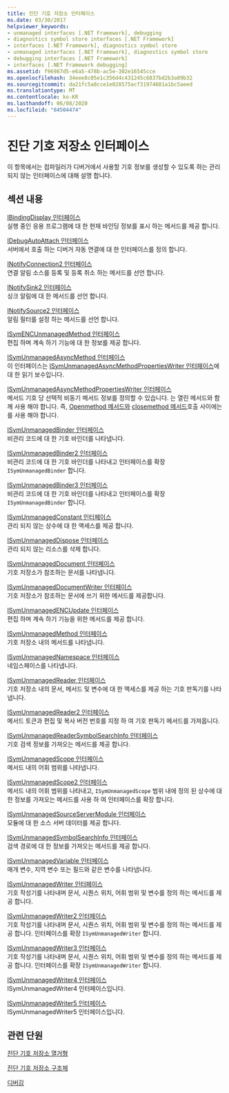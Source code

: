 ```yaml
---
title: 진단 기호 저장소 인터페이스
ms.date: 03/30/2017
helpviewer_keywords:
- unmanaged interfaces [.NET Framework], debugging
- diagnostics symbol store interfaces [.NET Framework]
- interfaces [.NET Framework], diagnostics symbol store
- unmanaged interfaces [.NET Framework], diagnostics symbol store
- debugging interfaces [.NET Framework]
- interfaces [.NET Framework debugging]
ms.assetid: f96987d5-e6a5-478b-ac5e-302e16545cce
ms.openlocfilehash: 34eee8c05e1c356d4c431245c6837bd2b3a89b32
ms.sourcegitcommit: da21fc5a8cce1e028575acf31974681a1bc5aeed
ms.translationtype: MT
ms.contentlocale: ko-KR
ms.lasthandoff: 06/08/2020
ms.locfileid: "84504474"
---
```

# <a name="diagnostics-symbol-store-interfaces"></a>진단 기호 저장소 인터페이스
이 항목에서는 컴파일러가 디버거에서 사용할 기호 정보를 생성할 수 있도록 하는 관리 되지 않는 인터페이스에 대해 설명 합니다.  
  
## <a name="in-this-section"></a>섹션 내용  
 [IBindingDisplay 인터페이스](ibindingdisplay-interface.md)  
 실행 중인 응용 프로그램에 대 한 현재 바인딩 정보를 표시 하는 메서드를 제공 합니다.  
  
 [IDebugAutoAttach 인터페이스](idebugautoattach-interface.md)  
 서버에서 호출 하는 디버거 자동 연결에 대 한 인터페이스를 정의 합니다.  
  
 [INotifyConnection2 인터페이스](inotifyconnection2-interface.md)  
 연결 알림 소스를 등록 및 등록 취소 하는 메서드를 선언 합니다.  
  
 [INotifySink2 인터페이스](inotifysink2-interface.md)  
 싱크 알림에 대 한 메서드를 선언 합니다.  
  
 [INotifySource2 인터페이스](inotifysource2-interface.md)  
 알림 필터를 설정 하는 메서드를 선언 합니다.  
  
 [ISymENCUnmanagedMethod 인터페이스](isymencunmanagedmethod-interface.md)  
 편집 하며 계속 하기 기능에 대 한 정보를 제공 합니다.  
  
 [ISymUnmanagedAsyncMethod 인터페이스](isymunmanagedasyncmethod-interface.md)  
 이 인터페이스는 [ISymUnmanagedAsyncMethodPropertiesWriter 인터페이스](isymunmanagedasyncmethodpropertieswriter-interface.md)에 대 한 읽기 보수입니다.  
  
 [ISymUnmanagedAsyncMethodPropertiesWriter 인터페이스](isymunmanagedasyncmethodpropertieswriter-interface.md)  
 메서드 기호 당 선택적 비동기 메서드 정보를 정의할 수 있습니다. 는 열린 메서드와 함께 사용 해야 합니다. 즉, [Openmethod 메서드와](isymunmanagedwriter-openmethod-method.md) [closemethod 메서드](isymunmanagedwriter-closemethod-method.md)호출 사이에는를 사용 해야 합니다.  
  
 [ISymUnmanagedBinder 인터페이스](isymunmanagedbinder-interface.md)  
 비관리 코드에 대 한 기호 바인더를 나타냅니다.  
  
 [ISymUnmanagedBinder2 인터페이스](isymunmanagedbinder2-interface.md)  
 비관리 코드에 대 한 기호 바인더를 나타내고 인터페이스를 확장 `ISymUnmanagedBinder` 합니다.  
  
 [ISymUnmanagedBinder3 인터페이스](isymunmanagedbinder3-interface.md)  
 비관리 코드에 대 한 기호 바인더를 나타내고 인터페이스를 확장 `ISymUnmanagedBinder` 합니다.  
  
 [ISymUnmanagedConstant 인터페이스](isymunmanagedconstant-interface.md)  
 관리 되지 않는 상수에 대 한 액세스를 제공 합니다.  
  
 [ISymUnmanagedDispose 인터페이스](isymunmanageddispose-interface.md)  
 관리 되지 않는 리소스를 삭제 합니다.  
  
 [ISymUnmanagedDocument 인터페이스](isymunmanageddocument-interface.md)  
 기호 저장소가 참조하는 문서를 나타냅니다.  
  
 [ISymUnmanagedDocumentWriter 인터페이스](isymunmanageddocumentwriter-interface.md)  
 기호 저장소가 참조하는 문서에 쓰기 위한 메서드를 제공합니다.  
  
 [ISymUnmanagedENCUpdate 인터페이스](isymunmanagedencupdate-interface.md)  
 편집 하며 계속 하기 기능을 위한 메서드를 제공 합니다.  
  
 [ISymUnmanagedMethod 인터페이스](isymunmanagedmethod-interface.md)  
 기호 저장소 내의 메서드를 나타냅니다.  
  
 [ISymUnmanagedNamespace 인터페이스](isymunmanagednamespace-interface.md)  
 네임스페이스를 나타냅니다.  
  
 [ISymUnmanagedReader 인터페이스](isymunmanagedreader-interface.md)  
 기호 저장소 내의 문서, 메서드 및 변수에 대 한 액세스를 제공 하는 기호 판독기를 나타냅니다.  
  
 [ISymUnmanagedReader2 인터페이스](isymunmanagedreader2-interface.md)  
 메서드 토큰과 편집 및 복사 버전 번호를 지정 하 여 기호 판독기 메서드를 가져옵니다.  
  
 [ISymUnmanagedReaderSymbolSearchInfo 인터페이스](isymunmanagedreadersymbolsearchinfo-interface.md)  
 기호 검색 정보를 가져오는 메서드를 제공 합니다.  
  
 [ISymUnmanagedScope 인터페이스](isymunmanagedscope-interface.md)  
 메서드 내의 어휘 범위를 나타냅니다.  
  
 [ISymUnmanagedScope2 인터페이스](isymunmanagedscope2-interface.md)  
 메서드 내의 어휘 범위를 나타내고, `ISymUnmanagedScope` 범위 내에 정의 된 상수에 대 한 정보를 가져오는 메서드를 사용 하 여 인터페이스를 확장 합니다.  
  
 [ISymUnmanagedSourceServerModule 인터페이스](isymunmanagedsourceservermodule-interface.md)  
 모듈에 대 한 소스 서버 데이터를 제공 합니다.  
  
 [ISymUnmanagedSymbolSearchInfo 인터페이스](isymunmanagedsymbolsearchinfo-interface.md)  
 검색 경로에 대 한 정보를 가져오는 메서드를 제공 합니다.  
  
 [ISymUnmanagedVariable 인터페이스](isymunmanagedvariable-interface.md)  
 매개 변수, 지역 변수 또는 필드와 같은 변수를 나타냅니다.  
  
 [ISymUnmanagedWriter 인터페이스](isymunmanagedwriter-interface.md)  
 기호 작성기를 나타내며 문서, 시퀀스 위치, 어휘 범위 및 변수를 정의 하는 메서드를 제공 합니다.  
  
 [ISymUnmanagedWriter2 인터페이스](isymunmanagedwriter2-interface.md)  
 기호 작성기를 나타내며 문서, 시퀀스 위치, 어휘 범위 및 변수를 정의 하는 메서드를 제공 합니다. 인터페이스를 확장 `ISymUnmanagedWriter` 합니다.  
  
 [ISymUnmanagedWriter3 인터페이스](isymunmanagedwriter3-interface.md)  
 기호 작성기를 나타내며 문서, 시퀀스 위치, 어휘 범위 및 변수를 정의 하는 메서드를 제공 합니다. 인터페이스를 확장 `ISymUnmanagedWriter` 합니다.  
  
 [ISymUnmanagedWriter4 인터페이스](isymunmanagedwriter4-interface.md)  
 ISymUnmanagedWriter4 인터페이스입니다.  
  
 [ISymUnmanagedWriter5 인터페이스](isymunmanagedwriter5-interface.md)  
 ISymUnmanagedWriter5 인터페이스입니다.  
  
## <a name="related-sections"></a>관련 단원  
 [진단 기호 저장소 열거형](diagnostics-symbol-store-enumerations.md)  
  
 [진단 기호 저장소 구조체](diagnostics-symbol-store-structures.md)  
  
 [디버깅](../debugging/index.md)
